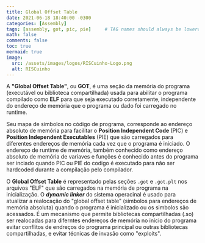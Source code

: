 ```yaml
---
title: Global Offset Table
date: 2021-06-18 18:40:00 -0300
categories: [Assembly]
tags: [assembly, got, pic, pie]     # TAG names should always be lowercase
math: false
comments: false
toc: true
mermaid: true
image:
  src: /assets/images/logos/RISCuinho-Logo.png
  alt: RISCuinho
---
```


A **"Global Offset Table"**, ou **GOT**, é uma seção da memória do programa (executável ou biblioteca compartilhada) usada para abilitar o programa compilado como **ELF** para que seja executado corretamente, independente do endereço de memória que o programa ou dado foi carregado no runtime.

Seu mapa de símbolos no código de programa, corresponde ao endereço absoluto de memória para facilitar o **Position Independent Code** (PIC)  e **Position Independent Executables** (PIE) que são carregados para diferentes endereços de memória cada vez que o programa é iniciado. O endereço de runtime de memória, também conhecido como endereço absoluto de memória de variaves e funções é conhecido antes do programa ser inciado quando PIC ou PIE do codigo é executado para não ser hardcoded durante a compilação pelo compilador.

O **Global Offset Table** é representado pelas seções `.got` e `.got.plt` nos arquivos "ELF" que são carregados na memória de programa na inicialização. O ***dynamic linker*** do sistema operacinal é usado para atualizar a realocação do "global offset table"  (simbolos para endereços de memória absoluta) quando o programa é inicializado ou os simbolos são acessados. É um mecanismo que permite bibliotecas compartilhadas (.so) ser realocadas para diferntes endereços de memória no inicio do programa evitar conflitos de endreços do programa principal ou outras bibliotecas compartilhadas, e evitar técnicas de invasão como "exploits".
